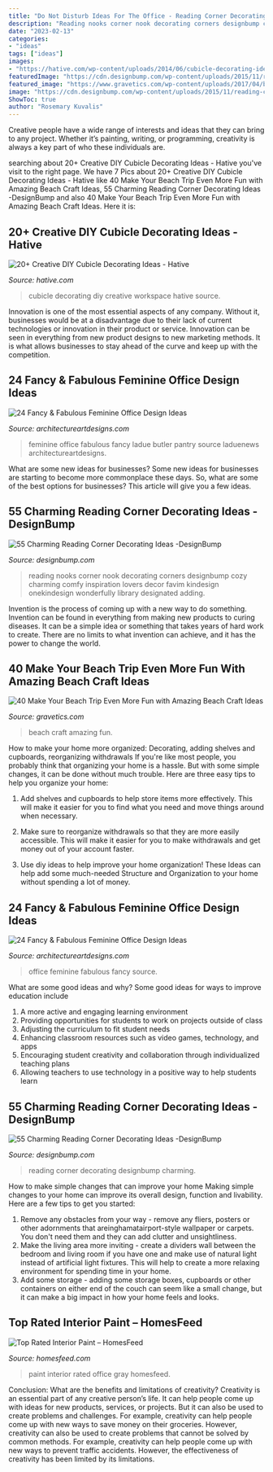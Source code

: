 ```yaml
---
title: "Do Not Disturb Ideas For The Office - Reading Corner Decorating Designbump Charming"
description: "Reading nooks corner nook decorating corners designbump cozy charming comfy inspiration lovers decor favim kindesign onekindesign wonderfully library designated adding"
date: "2023-02-13"
categories:
- "ideas"
tags: ["ideas"]
images:
- "https://hative.com/wp-content/uploads/2014/06/cubicle-decorating-ideas/5-cubicle-decorating-ideas.jpg"
featuredImage: "https://cdn.designbump.com/wp-content/uploads/2015/11/reading-corner-nook22.jpg"
featured_image: "https://www.gravetics.com/wp-content/uploads/2017/04/beach-beachcraft-dyeart-schoolcraft-schoolproject.jpg"
image: "https://cdn.designbump.com/wp-content/uploads/2015/11/reading-corner-nook22.jpg"
ShowToc: true
author: "Rosemary Kuvalis"
---
```



Creative people have a wide range of interests and ideas that they can bring to any project. Whether it’s painting, writing, or programming, creativity is always a key part of who these individuals are.

	

		
searching about 20+ Creative DIY Cubicle Decorating Ideas - Hative you've visit to the right page. We have 7 Pics about 20+ Creative DIY Cubicle Decorating Ideas - Hative like 40 Make Your Beach Trip Even More Fun with Amazing Beach Craft Ideas, 55 Charming Reading Corner Decorating Ideas -DesignBump and also 40 Make Your Beach Trip Even More Fun with Amazing Beach Craft Ideas. Here it is:
		
    
## 20+ Creative DIY Cubicle Decorating Ideas - Hative

<img loading=lazy src="https://hative.com/wp-content/uploads/2014/06/cubicle-decorating-ideas/5-cubicle-decorating-ideas.jpg" onerror="this.onerror=null;this.src='https://tse2.mm.bing.net/th?id=OIP.kN64pKn6kPcVyFxPZPLnNAHaJ4&amp;pid=15.1';" alt="20+ Creative DIY Cubicle Decorating Ideas - Hative">

_Source: hative.com_

>cubicle decorating diy creative workspace hative source. 

	

Innovation is one of the most essential aspects of any company. Without it, businesses would be at a disadvantage due to their lack of current technologies or innovation in their product or service. Innovation can be seen in everything from new product designs to new marketing methods. It is what allows businesses to stay ahead of the curve and keep up with the competition.

    
## 24 Fancy &amp; Fabulous Feminine Office Design Ideas

<img loading=lazy src="https://www.architectureartdesigns.com/wp-content/uploads/2014/02/1453.jpg" onerror="this.onerror=null;this.src='https://tse3.mm.bing.net/th?id=OIP.b7c_DDpLXXPJFL1zZGY8FAHaLI&amp;pid=15.1';" alt="24 Fancy &amp; Fabulous Feminine Office Design Ideas">

_Source: architectureartdesigns.com_

>feminine office fabulous fancy ladue butler pantry source laduenews architectureartdesigns. 

	

What are some new ideas for businesses?
Some new ideas for businesses are starting to become more commonplace these days.  So, what are some of the best options for businesses? This article will give you a few ideas.

    
## 55 Charming Reading Corner Decorating Ideas -DesignBump

<img loading=lazy src="https://cdn.designbump.com/wp-content/uploads/2015/11/reading-corner-nook08.jpg" onerror="this.onerror=null;this.src='https://tse1.mm.bing.net/th?id=OIP.Pt200OS5GDaQzj09eI_-DQHaLH&amp;pid=15.1';" alt="55 Charming Reading Corner Decorating Ideas -DesignBump">

_Source: designbump.com_

>reading nooks corner nook decorating corners designbump cozy charming comfy inspiration lovers decor favim kindesign onekindesign wonderfully library designated adding. 

	

Invention is the process of coming up with a new way to do something. Invention can be found in everything from making new products to curing diseases. It can be a simple idea or something that takes years of hard work to create. There are no limits to what invention can achieve, and it has the power to change the world.

    
## 40 Make Your Beach Trip Even More Fun With Amazing Beach Craft Ideas

<img loading=lazy src="https://www.gravetics.com/wp-content/uploads/2017/04/beach-beachcraft-dyeart-schoolcraft-schoolproject.jpg" onerror="this.onerror=null;this.src='https://tse3.mm.bing.net/th?id=OIP.2mW6ck7QVwgTDKyDx0E6agHaHa&amp;pid=15.1';" alt="40 Make Your Beach Trip Even More Fun with Amazing Beach Craft Ideas">

_Source: gravetics.com_

>beach craft amazing fun. 

	

How to make your home more organized: Decorating, adding shelves and cupboards, reorganizing withdrawals
If you're like most people, you probably think that organizing your home is a hassle. But with some simple changes, it can be done without much trouble. Here are three easy tips to help you organize your home: 
1) Add shelves and cupboards to help store items more effectively. This will make it easier for you to find what you need and move things around when necessary.

2) Make sure to reorganize withdrawals so that they are more easily accessible. This will make it easier for you to make withdrawals and get money out of your account faster.

3) Use diy ideas to help improve your home organization! These Ideas can help add some much-needed Structure and Organization to your home without spending a lot of money.

    
## 24 Fancy &amp; Fabulous Feminine Office Design Ideas

<img loading=lazy src="https://www.architectureartdesigns.com/wp-content/uploads/2014/02/755.jpg" onerror="this.onerror=null;this.src='https://tse3.mm.bing.net/th?id=OIP.jtl98cATybksqmacMW14TQAAAA&amp;pid=15.1';" alt="24 Fancy &amp; Fabulous Feminine Office Design Ideas">

_Source: architectureartdesigns.com_

>office feminine fabulous fancy source. 

	

What are some good ideas and why?
Some good ideas for ways to improve education include 
1. A more active and engaging learning environment 
2. Providing opportunities for students to work on projects outside of class 
3. Adjusting the curriculum to fit student needs 
4. Enhancing classroom resources such as video games, technology, and apps 
5. Encouraging student creativity and collaboration through individualized teaching plans 
6. Allowing teachers to use technology in a positive way to help students learn 

    
## 55 Charming Reading Corner Decorating Ideas -DesignBump

<img loading=lazy src="https://cdn.designbump.com/wp-content/uploads/2015/11/reading-corner-nook22.jpg" onerror="this.onerror=null;this.src='https://tse4.mm.bing.net/th?id=OIP.tLGY7aJv86MNIoTHpz4ocQHaKN&amp;pid=15.1';" alt="55 Charming Reading Corner Decorating Ideas -DesignBump">

_Source: designbump.com_

>reading corner decorating designbump charming. 

	

How to make simple changes that can improve your home
Making simple changes to your home can improve its overall design, function and livability. Here are a few tips to get you started: 
1. Remove any obstacles from your way - remove any fliers, posters or other adornments that areinghamatairport-style wallpaper or carpets. You don't need them and they can add clutter and unsightliness. 
2. Make the living area more inviting - create a dividers wall between the bedroom and living room if you have one and make use of natural light instead of artificial light fixtures. This will help to create a more relaxing environment for spending time in your home. 
3. Add some storage - adding some storage boxes, cupboards or other containers on either end of the couch can seem like a small change, but it can make a big impact in how your home feels and looks.

    
## Top Rated Interior Paint – HomesFeed

<img loading=lazy src="https://homesfeed.com/wp-content/uploads/2016/02/Top-Rated-Interior-Paint-With-Gray-Wall-And-Chairs-For-Home-Office.jpg" onerror="this.onerror=null;this.src='https://tse1.mm.bing.net/th?id=OIP.ovr83Rg4juCSwsFEwwaLXAHaLk&amp;pid=15.1';" alt="Top Rated Interior Paint – HomesFeed">

_Source: homesfeed.com_

>paint interior rated office gray homesfeed. 

	

Conclusion: What are the benefits and limitations of creativity?
Creativity is an essential part of any creative person’s life. It can help people come up with ideas for new products, services, or projects. But it can also be used to create problems and challenges. For example, creativity can help people come up with new ways to save money on their groceries. However, creativity can also be used to create problems that cannot be solved by common methods. For example, creativity can help people come up with new ways to prevent traffic accidents. However, the effectiveness of creativity has been limited by its limitations.

